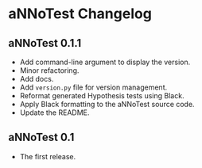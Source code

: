 # aNNoTest Changelog

## aNNoTest 0.1.1

- Add command-line argument to display the version.
- Minor refactoring.
- Add docs.
- Add `version.py` file for version management.
- Reformat generated Hypothesis tests using Black.
- Apply Black formatting to the aNNoTest source code.
- Update the README.

## aNNoTest 0.1

- The first release.
